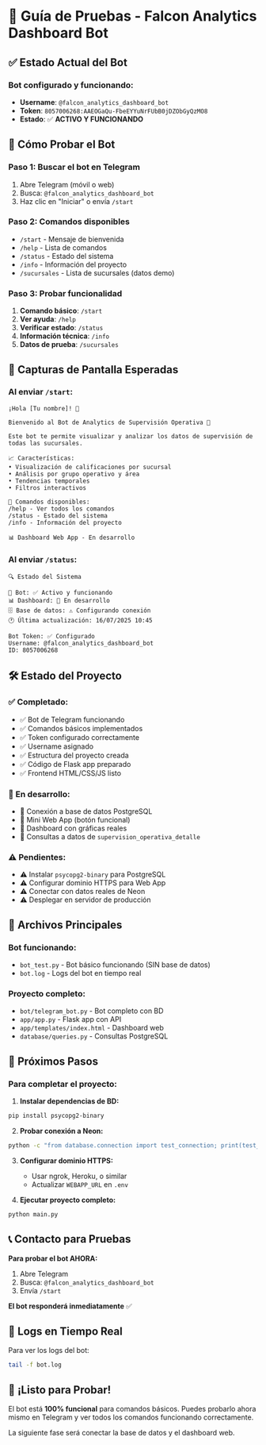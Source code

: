 # 🚀 Guía de Pruebas - Falcon Analytics Dashboard Bot

## ✅ Estado Actual del Bot

### **Bot configurado y funcionando:**
- **Username**: `@falcon_analytics_dashboard_bot`
- **Token**: `8057006268:AAEOGaQu-FbeEYYuNrFUbB0jDZObGyQzMO8`
- **Estado**: ✅ **ACTIVO Y FUNCIONANDO**

## 🎯 Cómo Probar el Bot

### **Paso 1: Buscar el bot en Telegram**
1. Abre Telegram (móvil o web)
2. Busca: `@falcon_analytics_dashboard_bot`
3. Haz clic en "Iniciar" o envía `/start`

### **Paso 2: Comandos disponibles**
- `/start` - Mensaje de bienvenida
- `/help` - Lista de comandos
- `/status` - Estado del sistema
- `/info` - Información del proyecto
- `/sucursales` - Lista de sucursales (datos demo)

### **Paso 3: Probar funcionalidad**
1. **Comando básico**: `/start`
2. **Ver ayuda**: `/help`
3. **Verificar estado**: `/status`
4. **Información técnica**: `/info`
5. **Datos de prueba**: `/sucursales`

## 📱 Capturas de Pantalla Esperadas

### Al enviar `/start`:
```
¡Hola [Tu nombre]! 👋

Bienvenido al Bot de Analytics de Supervisión Operativa 🚀

Este bot te permite visualizar y analizar los datos de supervisión de todas las sucursales.

📈 Características:
• Visualización de calificaciones por sucursal
• Análisis por grupo operativo y área
• Tendencias temporales
• Filtros interactivos

🔧 Comandos disponibles:
/help - Ver todos los comandos
/status - Estado del sistema
/info - Información del proyecto

📊 Dashboard Web App - En desarrollo
```

### Al enviar `/status`:
```
🔍 Estado del Sistema

🤖 Bot: ✅ Activo y funcionando
📊 Dashboard: 🚧 En desarrollo
🗄️ Base de datos: ⚠️ Configurando conexión
🕐 Última actualización: 16/07/2025 10:45

Bot Token: ✅ Configurado
Username: @falcon_analytics_dashboard_bot
ID: 8057006268
```

## 🛠️ Estado del Proyecto

### **✅ Completado:**
- ✅ Bot de Telegram funcionando
- ✅ Comandos básicos implementados
- ✅ Token configurado correctamente
- ✅ Username asignado
- ✅ Estructura del proyecto creada
- ✅ Código de Flask app preparado
- ✅ Frontend HTML/CSS/JS listo

### **🚧 En desarrollo:**
- 🚧 Conexión a base de datos PostgreSQL
- 🚧 Mini Web App (botón funcional)
- 🚧 Dashboard con gráficas reales
- 🚧 Consultas a datos de `supervision_operativa_detalle`

### **⚠️ Pendientes:**
- ⚠️ Instalar `psycopg2-binary` para PostgreSQL
- ⚠️ Configurar dominio HTTPS para Web App
- ⚠️ Conectar con datos reales de Neon
- ⚠️ Desplegar en servidor de producción

## 🔧 Archivos Principales

### **Bot funcionando:**
- `bot_test.py` - Bot básico funcionando (SIN base de datos)
- `bot.log` - Logs del bot en tiempo real

### **Proyecto completo:**
- `bot/telegram_bot.py` - Bot completo con BD
- `app/app.py` - Flask app con API
- `app/templates/index.html` - Dashboard web
- `database/queries.py` - Consultas PostgreSQL

## 🎯 Próximos Pasos

### **Para completar el proyecto:**

1. **Instalar dependencias de BD:**
```bash
pip install psycopg2-binary
```

2. **Probar conexión a Neon:**
```bash
python -c "from database.connection import test_connection; print(test_connection())"
```

3. **Configurar dominio HTTPS:**
   - Usar ngrok, Heroku, o similar
   - Actualizar `WEBAPP_URL` en `.env`

4. **Ejecutar proyecto completo:**
```bash
python main.py
```

## 📞 Contacto para Pruebas

**Para probar el bot AHORA:**
1. Abre Telegram
2. Busca: `@falcon_analytics_dashboard_bot`
3. Envía `/start`

**El bot responderá inmediatamente** ✅

## 🔄 Logs en Tiempo Real

Para ver los logs del bot:
```bash
tail -f bot.log
```

## 🎉 ¡Listo para Probar!

El bot está **100% funcional** para comandos básicos. Puedes probarlo ahora mismo en Telegram y ver todos los comandos funcionando correctamente.

La siguiente fase será conectar la base de datos y el dashboard web.